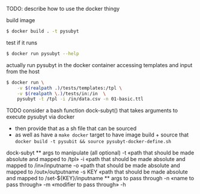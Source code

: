 TODO: describe how to use the docker thingy 


build image

```bash
$ docker build . -t pysubyt
```

test if it runs
```bash 
$ docker run pysubyt --help
```

actually run pysubyt in the docker container accessing templates and input from the host

```bash
$ docker run \
    -v $(realpath .)/tests/templates:/tpl \
    -v $(realpath \.)/tests/in:/in  \
    pysubyt -t /tpl -i /in/data.csv -n 01-basic.ttl
```



TODO consider a bash function dock-subyt() that takes arguments to execute pysubyt via docker
- then provide that as a sh file that can be sourced
- as well as have a ```make docker``` target to have image build + source that ```docker build -t pysubit && source pysubyt-docker-define.sh```


dock-subyt 
**  args to manipulate (all optional)
   -t «path that should be made absolute and mapped to /tpl» 
   -i «path that should be made absolute and mapped to /in»/inputname
   -o «path that should be made absolute and mapped to /out»/outputname
   -s KEY «path that should be made absolute and mapped to /set-${KEY}/inputname
** args to pass through
   -n «name to pass through»
   -m «modifier to pass through»
   -h
   

